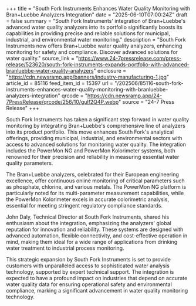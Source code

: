 +++
title = "South Fork Instruments Enhances Water Quality Monitoring with Bran+Luebbe Analyzers Integration"
date = "2025-06-10T07:00:24Z"
draft = false
summary = "South Fork Instruments' integration of Bran+Luebbe's advanced water quality analyzers into its portfolio significantly boosts its capabilities in providing precise and reliable solutions for municipal, industrial, and environmental water monitoring."
description = "South Fork Instruments now offers Bran+Luebbe water quality analyzers, enhancing monitoring for safety and compliance. Discover advanced solutions for water quality."
source_link = "https://www.24-7pressrelease.com/press-release/523620/south-fork-instruments-expands-portfolio-with-advanced-branluebbe-water-quality-analyzers"
enclosure = "https://cdn.newsramp.app/banners/industry-manufacturing-1.jpg"
article_id = 85116
feed_item_id = 15397
url = "/202506/85116-south-fork-instruments-enhances-water-quality-monitoring-with-branluebbe-analyzers-integration"
qrcode = "https://cdn.newsramp.app/24-7PressRelease/qrcode/256/10/gulf2Q4P.webp"
source = "24-7 Press Release"
+++

<p>South Fork Instruments has taken a significant step forward in water quality monitoring by integrating Bran+Luebbe's comprehensive line of analyzers into its product portfolio. This move enhances South Fork's analytical offerings, providing municipal, industrial, and environmental sectors with access to advanced solutions for monitoring water quality. The integration includes the PowerMon NG and PowerMon Kolorimeter systems, both renowned for their precision and reliability in measuring essential water quality parameters.</p><p>The Bran+Luebbe analyzers, celebrated for their European engineering excellence, offer continuous online monitoring of critical parameters such as phosphate, chlorine, and various metals. The PowerMon NG platform is particularly noted for its multi-parameter measurement capabilities, while the PowerMon Kolorimeter excels in accurate colorimetric analysis, essential for meeting stringent regulatory compliance standards.</p><p>John Daly, Technical Director at South Fork Instruments, shared his enthusiasm about the integration, emphasizing the analyzers' global reputation for innovation and reliability. These systems are designed with advanced automation, flexible connectivity, and cost-effective operation in mind, making them ideal for a wide range of applications from drinking water treatment to industrial process monitoring.</p><p>This strategic expansion by South Fork Instruments is set to provide customers with unparalleled access to sophisticated water analysis technology, supported by expert technical support. The integration is expected to have a profound impact on industries that depend on accurate water quality data for ensuring operational safety and environmental compliance, marking a significant advancement in water quality monitoring technology.</p>